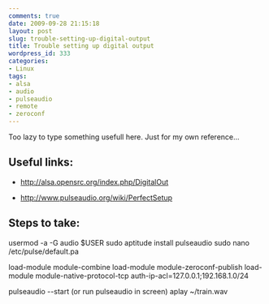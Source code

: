 ```yaml
---
comments: true
date: 2009-09-28 21:15:18
layout: post
slug: trouble-setting-up-digital-output
title: Trouble setting up digital output
wordpress_id: 333
categories:
- Linux
tags:
- alsa
- audio
- pulseaudio
- remote
- zeroconf
---
```


Too lazy to type something usefull here. Just for my own reference...


## Useful links:





	
  * http://alsa.opensrc.org/index.php/DigitalOut

	
  * http://www.pulseaudio.org/wiki/PerfectSetup




## Steps to take:


usermod -a -G audio $USER
sudo aptitude install pulseaudio
sudo nano /etc/pulse/default.pa

load-module module-combine
load-module module-zeroconf-publish
load-module module-native-protocol-tcp auth-ip-acl=127.0.0.1;192.168.1.0/24

pulseaudio --start (or run pulseaudio in screen)
aplay ~/train.wav
